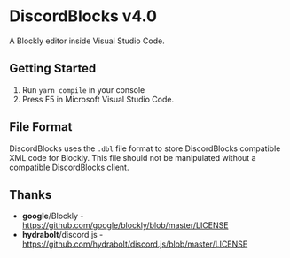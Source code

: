 # DiscordBlocks v4.0
A Blockly editor inside Visual Studio Code.

## Getting Started
1. Run `yarn compile` in your console
2. Press F5 in Microsoft Visual Studio Code.

## File Format
DiscordBlocks uses the `.dbl` file format to store DiscordBlocks compatible XML code for Blockly. This file should not be manipulated without a compatible DiscordBlocks client.

## Thanks
- **google**/Blockly - https://github.com/google/blockly/blob/master/LICENSE
- **hydrabolt**/discord.js - https://github.com/hydrabolt/discord.js/blob/master/LICENSE
